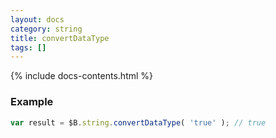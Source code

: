 ```yaml
---
layout: docs
category: string
title: convertDataType
tags: []
---
```


{% include docs-contents.html %}

### Example
```js
var result = $B.string.convertDataType( 'true' ); // true
```